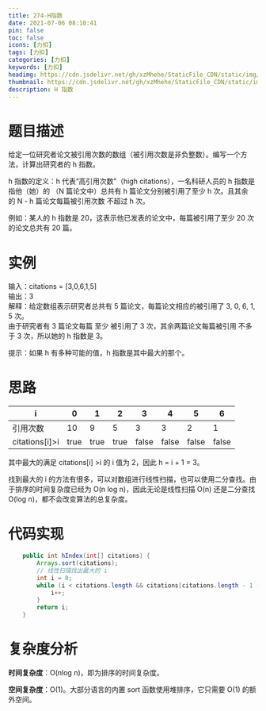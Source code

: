 ```yaml
---
title: 274-H指数
date: 2021-07-06 08:10:41
pin: false
toc: false
icons: [力扣]
tags: [力扣]
categories: [力扣]
keywords: [力扣]
headimg: https://cdn.jsdelivr.net/gh/xzMhehe/StaticFile_CDN/static/img/20210706072559.png
thumbnail: https://cdn.jsdelivr.net/gh/xzMhehe/StaticFile_CDN/static/img/20210706072559.png
description: H 指数
---
```

# 题目描述
给定一位研究者论文被引用次数的数组（被引用次数是非负整数）。编写一个方法，计算出研究者的 h 指数。

h 指数的定义：h 代表“高引用次数”（high citations），一名科研人员的 h 指数是指他（她）的 （N 篇论文中）总共有 h 篇论文分别被引用了至少 h 次。且其余的 N - h 篇论文每篇被引用次数 不超过 h 次。

例如：某人的 h 指数是 20，这表示他已发表的论文中，每篇被引用了至少 20 次的论文总共有 20 篇。

# 实例
输入：citations = [3,0,6,1,5]                
输出：3            
解释：给定数组表示研究者总共有 5 篇论文，每篇论文相应的被引用了 3, 0, 6, 1, 5 次。         
由于研究者有 3 篇论文每篇 至少 被引用了 3 次，其余两篇论文每篇被引用 不多于 3 次，所以她的 h 指数是 3。     

提示：如果 h 有多种可能的值，h 指数是其中最大的那个。

# 思路
|  i   | 0  | 1  | 2  | 3  | 4  | 5  | 6  |
|  ----  | ----  | ----  | ----  | ----  | ----  | ----  | ----  |
| 引用次数  | 10 | 9 | 5 | 3 | 3 | 2 | 1 |
| citations[i]>i   | true | true | true | false | false | false | false |

其中最大的满足 citations[i] >i 的 i 值为 2，因此 h = i + 1 = 3。

找到最大的 i 的方法有很多，可以对数组进行线性扫描，也可以使用二分查找。由于排序的时间复杂度已经为 O(n log n)，因此无论是线性扫描 O(n) 还是二分查找 O(log n)，都不会改变算法的总复杂度。



# 代码实现
```java
    public int hIndex(int[] citations) {
        Arrays.sort(citations);
        // 线性扫描找出最大的 i
        int i = 0;
        while (i < citations.length && citations[citations.length - 1 - i] > i) {
            i++;
        }
        return i;
    }
```


#  复杂度分析

**时间复杂度**：O(nlog n)，即为排序的时间复杂度。

**空间复杂度**：O(1)。大部分语言的内置 sort 函数使用堆排序，它只需要 O(1) 的额外空间。








